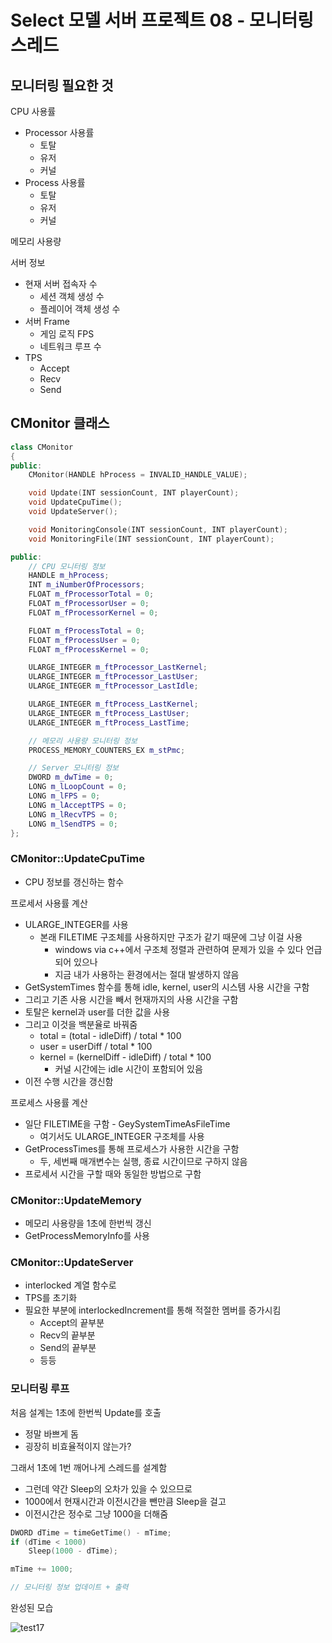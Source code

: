 # Select 모델 서버 프로젝트 08 - 모니터링 스레드
## 모니터링 필요한 것
CPU 사용률
* Processor 사용률
  * 토탈
  * 유저
  * 커널
* Process 사용률
  * 토탈
  * 유저
  * 커널

메모리 사용량

서버 정보
* 현재 서버 접속자 수
  * 세션 객체 생성 수
  * 플레이어 객체 생성 수
* 서버 Frame
  * 게임 로직 FPS
  * 네트워크 루프 수
* TPS
  * Accept
  * Recv
  * Send

## CMonitor 클래스
~~~C++
class CMonitor
{
public:
	CMonitor(HANDLE hProcess = INVALID_HANDLE_VALUE);

	void Update(INT sessionCount, INT playerCount);
	void UpdateCpuTime();
	void UpdateServer();

	void MonitoringConsole(INT sessionCount, INT playerCount);
	void MonitoringFile(INT sessionCount, INT playerCount);

public:
	// CPU 모니터링 정보
	HANDLE m_hProcess;
	INT m_iNumberOfProcessors;
	FLOAT m_fProcessorTotal = 0;
	FLOAT m_fProcessorUser = 0;
	FLOAT m_fProcessorKernel = 0;

	FLOAT m_fProcessTotal = 0;
	FLOAT m_fProcessUser = 0;
	FLOAT m_fProcessKernel = 0;

	ULARGE_INTEGER m_ftProcessor_LastKernel;
	ULARGE_INTEGER m_ftProcessor_LastUser;
	ULARGE_INTEGER m_ftProcessor_LastIdle;

	ULARGE_INTEGER m_ftProcess_LastKernel;
	ULARGE_INTEGER m_ftProcess_LastUser;
	ULARGE_INTEGER m_ftProcess_LastTime;

    // 메모리 사용량 모니터링 정보
    PROCESS_MEMORY_COUNTERS_EX m_stPmc;

	// Server 모니터링 정보
	DWORD m_dwTime = 0;
	LONG m_lLoopCount = 0;
	LONG m_lFPS = 0;
	LONG m_lAcceptTPS = 0;
	LONG m_lRecvTPS = 0;
	LONG m_lSendTPS = 0;
};
~~~

### CMonitor::UpdateCpuTime
* CPU 정보를 갱신하는 함수

프로세서 사용률 계산
* ULARGE_INTEGER를 사용
  * 본래 FILETIME 구조체를 사용하지만 구조가 같기 때문에 그냥 이걸 사용
    * windows via c++에서 구조체 정렬과 관련하여 문제가 있을 수 있다 언급되어 있으나
    * 지금 내가 사용하는 환경에서는 절대 발생하지 않음
* GetSystemTimes 함수를 통해 idle, kernel, user의 시스템 사용 시간을 구함
* 그리고 기존 사용 시간을 빼서 현재까지의 사용 시간을 구함
* 토탈은 kernel과 user를 더한 값을 사용
* 그리고 이것을 백분율로 바꿔줌
  * total = (total - idleDiff) / total * 100
  * user = userDiff / total * 100
  * kernel = (kernelDiff - idleDiff) / total * 100
    * 커널 시간에는 idle 시간이 포함되어 있음
* 이전 수행 시간을 갱신함

프로세스 사용률 계산
* 일단 FILETIME을 구함 - GeySystemTimeAsFileTime
  * 여기서도 ULARGE_INTEGER 구조체를 사용
* GetProcessTimes를 통해 프로세스가 사용한 시간을 구함
  * 두, 세번째 매개변수는 실행, 종료 시간이므로 구하지 않음
* 프로세서 시간을 구할 때와 동일한 방법으로 구함

### CMonitor::UpdateMemory
* 메모리 사용량을 1초에 한번씩 갱신
* GetProcessMemoryInfo를 사용

### CMonitor::UpdateServer
* interlocked 계열 함수로
* TPS를 초기화
* 필요한 부분에 interlockedIncrement를 통해 적절한 멤버를 증가시킴
  * Accept의 끝부분
  * Recv의 끝부분
  * Send의 끝부분
  * 등등

### 모니터링 루프
처음 설계는 1초에 한번씩 Update를 호출
* 정말 바쁘게 돔
* 굉장히 비효율적이지 않는가?

그래서 1초에 1번 깨어나게 스레드를 설계함
* 그런데 약간 Sleep의 오차가 있을 수 있으므로
* 1000에서 현재시간과 이전시간을 뺀만큼 Sleep을 걸고
* 이전시간은 정수로 그냥 1000을 더해줌

~~~C++
DWORD dTime = timeGetTime() - mTime;
if (dTime < 1000)
	Sleep(1000 - dTime);

mTime += 1000;

// 모니터링 정보 업데이트 + 출력
~~~

완성된 모습

![test17](https://github.com/user-attachments/assets/fbac0054-db52-4387-a3b3-854536055395)